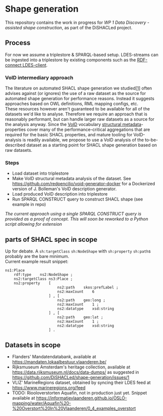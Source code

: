 # Shape generation

This repository contains the work in progress for *WP 1 Data Discovery - assisted shape construction*, as part of the DiSHACLed project.


## Process 

For now we assume a triplestore & SPARQL-based setup. LDES-streams can be ingested into a triplestore by existing components such as the [RDF-connect LDES-client](https://github.com/rdf-connect/ldes-client).

### VoID intermediary approach

The literature on automated SHACL shape generation we studied[[1]](https://drive.google.com/file/d/1xQwWoM1ktWHWts4-k4_li1JCr8SPgpGe/view?usp=drive_link) often advises against (or ignores) the use of a raw dataset as the source for automated shape generation for performance reasons. Instead it suggests approaches based on OWL definitions, RML mapping configs, etc.  
These resources however aren't guaranteed to be available for all of the datasets we'd like to analyse. Therefore we require an approach that is reasonably performant, but can handle larger raw datasets as a source for the analysis anyway. 
Since the [VoID](https://www.w3.org/TR/void/) vocabulary [structural metadata](https://www.w3.org/TR/void/#structural)-properties cover many of the performance-critical aggregations that are required for the basic SHACL properties, and mature tooling for VoID-analysis is readily available, we propose to use a VoID analysis of the to-be-described dataset as a starting point for SHACL shape generation based on raw datasets. 

### Steps

- Load dataset into triplestore
- Make VoID structural metadata analysis of the dataset. See https://github.com/redpencilio/void-generator-docker for a Dockerized version of J. Bolleman's VoID description generator.
- Load produced VoID description into triplestore
- Run SPARQL CONSTRUCT query to construct SHACL shape (see example in repo)

*The current approach using a single SPARQL CONSTRUCT query is provided as a proof of concept. This will soon be reworked to a Python script allowing for extension*

## parts of SHACL spec in scope

Up for debate. A `sh:targetClass` `sh:NodeShape` with `sh:property` `sh:path`s probably are the bare minimum.  
Current example result snippet:
```ttl
ns1:Place
	rdf:type	ns2:NodeShape ;
	ns2:targetClass	ns3:Place ;
	ns2:property	[
                        ns2:path	skos:prefLabel ;
                        ns2:maxCount	6
                    ] , [
                        ns2:path	geo:long ;
                        ns2:maxCount	1 ;
                        ns2:datatype	xsd:string
                    ] , [
                        ns2:path	geo:lat ;
                        ns2:maxCount	1 ;
                        ns2:datatype	xsd:string
                    ] .
```

## Datasets in scope

- Flanders' Mandatendatabank, available at https://mandaten.lokaalbestuur.vlaanderen.be/
- Rijksmuseum Amsterdam's heritage collection, available at https://data.rijksmuseum.nl/docs/data-dumps/ as suggested in https://github.com/DiSHACLed/shape-generation/issues/1
- VLIZ' MarineRegions dataset, obtained by syncing their LDES feed at https://www.marineregions.org/feed
- TODO: Riooloverstorten Aquafin, not in production just yet. Snippet available at https://informatievlaanderen.github.io/OSLO-mapping/water/Aquafin%20-%20Overstort%20In%20Vlaanderen/0_4_examples_overstort
